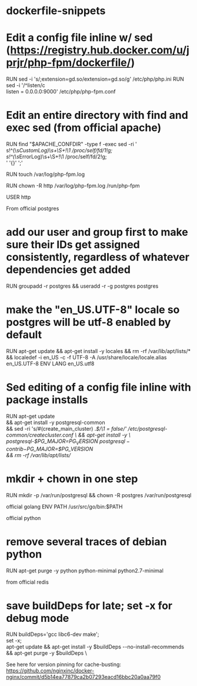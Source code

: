 dockerfile-snippets
===================
# Edit a config file inline w/ sed (https://registry.hub.docker.com/u/jprjr/php-fpm/dockerfile/)
RUN sed -i 's/;extension=gd.so/extension=gd.so/g' /etc/php/php.ini
RUN sed -i '/^listen/c \
listen = 0.0.0.0:9000' /etc/php/php-fpm.conf



# Edit an entire directory with find and exec sed (from official apache)
RUN find "$APACHE_CONFDIR" -type f -exec sed -ri ' \
	s!^(\s*CustomLog)\s+\S+!\1 /proc/self/fd/1!g; \
	s!^(\s*ErrorLog)\s+\S+!\1 /proc/self/fd/2!g; \
' '{}' ';'



RUN touch /var/log/php-fpm.log

RUN chown -R http /var/log/php-fpm.log /run/php-fpm

USER http

From official postgres
# add our user and group first to make sure their IDs get assigned consistently, regardless of whatever dependencies get added
RUN groupadd -r postgres && useradd -r -g postgres postgres

# make the "en_US.UTF-8" locale so postgres will be utf-8 enabled by default
RUN apt-get update && apt-get install -y locales && rm -rf /var/lib/apt/lists/* \
	&& localedef -i en_US -c -f UTF-8 -A /usr/share/locale/locale.alias en_US.UTF-8
ENV LANG en_US.utf8

# Sed editing of a config file inline with package installs
RUN apt-get update \
	&& apt-get install -y postgresql-common \
	&& sed -ri 's/#(create_main_cluster) .*$/\1 = false/' /etc/postgresql-common/createcluster.conf \
	&& apt-get install -y \
		postgresql-$PG_MAJOR=$PG_VERSION \
		postgresql-contrib-$PG_MAJOR=$PG_VERSION \
	&& rm -rf /var/lib/apt/lists/*

# mkdir + chown in one step	
RUN mkdir -p /var/run/postgresql && chown -R postgres /var/run/postgresql

official golang
ENV PATH /usr/src/go/bin:$PATH

official python
# remove several traces of debian python
RUN apt-get purge -y python python-minimal python2.7-minimal

from official redis
# save buildDeps for late; set -x for debug mode
RUN buildDeps='gcc libc6-dev make'; \
	set -x; \
	apt-get update && apt-get install -y $buildDeps --no-install-recommends \
	&& apt-get purge -y $buildDeps \
	

See here for version pinning for cache-busting:
https://github.com/nginxinc/docker-nginx/commit/d5b14ea77879ca2b07293eacd16bbc20a0aa79f0
